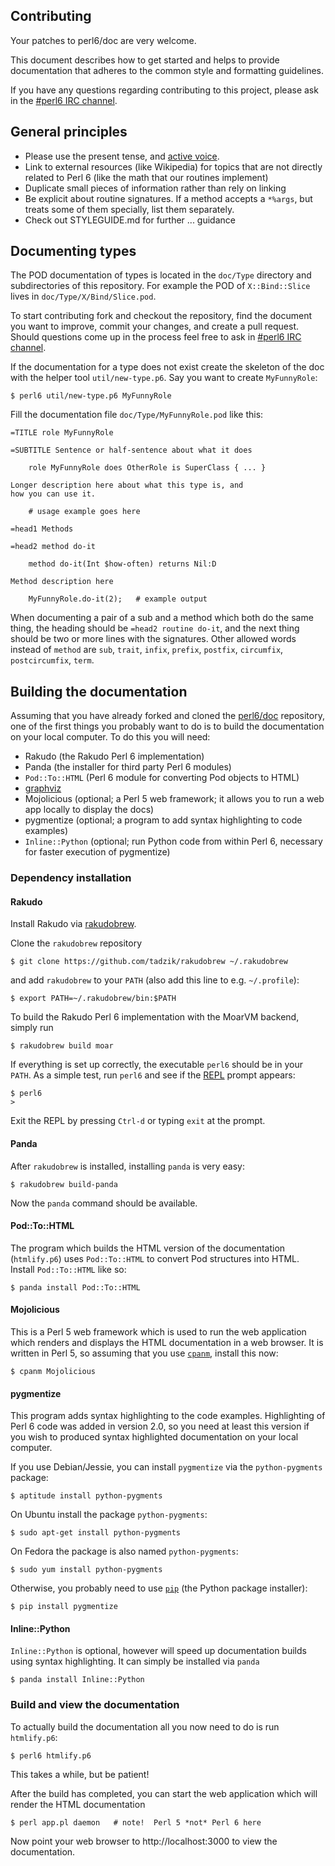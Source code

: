 ## Contributing

Your patches to perl6/doc are very welcome.

This document describes how to get started and helps to provide documentation
that adheres to the common style and formatting guidelines.

If you have any questions regarding contributing to this project, please ask
in the [#perl6 IRC channel](https://perl6.org/community/irc).

## General principles

* Please use the present tense, and [active voice](https://en.wikipedia.org/wiki/Active_voice).
* Link to external resources (like Wikipedia) for topics that are not
  directly related to Perl 6 (like the math that our routines implement)
* Duplicate small pieces of information rather than rely on linking
* Be explicit about routine signatures. If a method accepts a `*%args`,
  but treats some of them specially, list them separately.
* Check out STYLEGUIDE.md for further ... guidance

## Documenting types

The POD documentation of types is located in the `doc/Type` directory and
subdirectories of this repository. For example the POD of `X::Bind::Slice`
lives in `doc/Type/X/Bind/Slice.pod`.

To start contributing fork and checkout the repository, find the document
you want to improve, commit your changes, and create a pull request. Should
questions come up in the process feel free to ask in
[#perl6 IRC channel](https://perl6.org/community/irc).

If the documentation for a type does not exist create the skeleton of the doc
with the helper tool `util/new-type.p6`. Say you want to create `MyFunnyRole`:

    $ perl6 util/new-type.p6 MyFunnyRole

Fill the documentation file `doc/Type/MyFunnyRole.pod` like this:

    =TITLE role MyFunnyRole

    =SUBTITLE Sentence or half-sentence about what it does

        role MyFunnyRole does OtherRole is SuperClass { ... }

    Longer description here about what this type is, and
    how you can use it.

        # usage example goes here

    =head1 Methods

    =head2 method do-it

        method do-it(Int $how-often) returns Nil:D

    Method description here

        MyFunnyRole.do-it(2);   # example output


When documenting a pair of a sub and a method which both do the same thing,
the heading should be `=head2 routine do-it`, and the next thing should be two
or more lines with the signatures. Other allowed words instead of `method`
are `sub`, `trait`, `infix`, `prefix`, `postfix`, `circumfix`,
`postcircumfix`, `term`.

## Building the documentation

Assuming that you have already forked and cloned the
[perl6/doc](https://github.com/perl6/doc) repository, one of the first things
you probably want to do is to build the documentation on your local
computer.  To do this you will need:

  - Rakudo (the Rakudo Perl 6 implementation)
  - Panda (the installer for third party Perl 6 modules)
  - `Pod::To::HTML` (Perl 6 module for converting Pod objects to HTML)
  - [graphviz](http://www.graphviz.org/)
  - Mojolicious (optional; a Perl 5 web framework; it allows you to run a web
    app locally to display the docs)
  - pygmentize (optional; a program to add syntax highlighting to code
    examples)
  - `Inline::Python` (optional; run Python code from within Perl 6,
    necessary for faster execution of pygmentize)

### Dependency installation

#### Rakudo

Install Rakudo via [rakudobrew](https://github.com/tadzik/rakudobrew).

Clone the `rakudobrew` repository

    $ git clone https://github.com/tadzik/rakudobrew ~/.rakudobrew

and add `rakudobrew` to your `PATH` (also add this line to e.g. `~/.profile`):

    $ export PATH=~/.rakudobrew/bin:$PATH

To build the Rakudo Perl 6 implementation with the MoarVM backend, simply
run

    $ rakudobrew build moar

If everything is set up correctly, the executable `perl6` should be in your
`PATH`.  As a simple test, run `perl6` and see if the
[REPL](http://en.wikipedia.org/wiki/Read-eval-print_loop) prompt appears:

    $ perl6
    >

Exit the REPL by pressing `Ctrl-d` or typing `exit` at the prompt.

#### Panda

After `rakudobrew` is installed, installing `panda` is very easy:

    $ rakudobrew build-panda

Now the `panda` command should be available.

#### Pod::To::HTML

The program which builds the HTML version of the documentation
(`htmlify.p6`) uses `Pod::To::HTML` to convert Pod structures into HTML.
Install `Pod::To::HTML` like so:

    $ panda install Pod::To::HTML

#### Mojolicious

This is a Perl 5 web framework which is used to run the web application
which renders and displays the HTML documentation in a web browser.  It is
written in Perl 5, so assuming that you use
[`cpanm`](http://search.cpan.org/~miyagawa/App-cpanminus-1.7027/lib/App/cpanminus.pm),
install this now:

    $ cpanm Mojolicious

#### pygmentize

This program adds syntax highlighting to the code examples.  Highlighting of
Perl 6 code was added in version 2.0, so you need at least this version if
you wish to produced syntax highlighted documentation on your local
computer.

If you use Debian/Jessie, you can install `pygmentize` via the
`python-pygments` package:

    $ aptitude install python-pygments

On Ubuntu install the package `python-pygments`:

    $ sudo apt-get install python-pygments

On Fedora the package is also named `python-pygments`:

    $ sudo yum install python-pygments

Otherwise, you probably need to use [`pip`](https://pip.pypa.io/en/latest/)
(the Python package installer):

    $ pip install pygmentize

#### Inline::Python

`Inline::Python` is optional, however will speed up documentation builds
using syntax highlighting.  It can simply be installed via `panda`

    $ panda install Inline::Python

### Build and view the documentation

To actually build the documentation all you now need to do is run
`htmlify.p6`:

    $ perl6 htmlify.p6

This takes a while, but be patient!

After the build has completed, you can start the web application which will
render the HTML documentation

    $ perl app.pl daemon   # note!  Perl 5 *not* Perl 6 here

Now point your web browser to http://localhost:3000 to view the
documentation.
